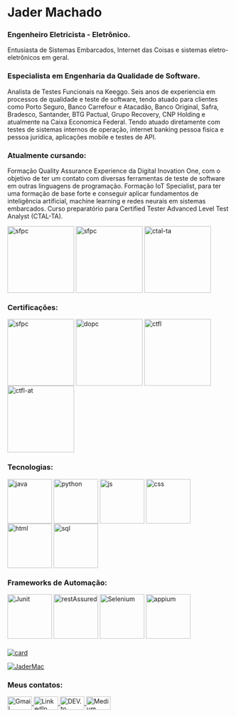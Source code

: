 # Jader Machado
### Engenheiro Eletricista - Eletrônico.
Entusiasta de Sistemas Embarcados, Internet das Coisas e sistemas eletro-eletrônicos em geral.
### Especialista em Engenharia da Qualidade de Software.
Analista de Testes Funcionais na Keeggo.
Seis anos de experiencia em processos de qualidade e teste de software, tendo atuado para clientes como Porto Seguro, Banco Carrefour e Atacadão, 
Banco Original, Safra, Bradesco, Santander, BTG Pactual, Grupo Recovery, CNP Holding e atualmente na Caixa Economica Federal.
Tendo atuado diretamente com testes de sistemas internos de operação, internet banking pessoa fisica e pessoa juridica, aplicações mobile e testes
de API.
### Atualmente cursando:
Formação Quality Assurance Experience da Digital Inovation One, com o objetivo de ter um contato com diversas ferramentas de teste de software em outras linguagens de programação.
Formação IoT Specialist, para ter uma formação de base forte e conseguir aplicar fundamentos de inteligência artificial, machine learning e redes neurais em sistemas embarcados.
Curso preparatório para Certified Tester Advanced Level Test Analyst (CTAL-TA).
<div>
   <a target='_blank'>
      <img align="center" alt="sfpc" height="150" width="150" src="https://hermes.dio.me/tracks/46ac522b-ff3e-4f73-b473-cfe634c26dac.png">
   </a>
   <a target='_blank'>
      <img align="center" alt="sfpc" height="150" width="150" src="https://hermes.dio.me/tracks/b963115b-65fc-470b-b87b-e988251b8a21.png">
   </a>
      <a target='_blank'>
      <img align="center" alt="ctal-ta" height="150" width="150" src="https://atsqa.org/assets/images/badges/CTAL-TA-badge.png">
   </a>
</div>

### Certificações:
<div>
   <a target='_blank'>
      <img align="center" alt="sfpc" height="150" width="150" src="https://cdn.shopify.com/s/files/1/0299/9215/7283/files/Scrum-Foundation-Professional-Certificate-SFPC_-2021_1_480x480.png?v=1631898363">
   </a>
      <a target='_blank'>
      <img align="center" alt="dopc" height="150" width="150" src="https://certiprof.com/cdn/shop/files/CertiProf-DevOps-Essentials-Certified.webp?v=1697574263&width=580">
   </a>
   <a target='_blank'>
      <img align="center" alt="ctfl" height="150" width="150" src="https://atsqa.org/assets/images/badges/CTFL-badge.png">
   </a>
   <a target='_blank'>
      <img align="center" alt="ctfl-at" height="150" width="150" src="https://atsqa.org/assets/images/badges/CTFL-AT-badge.png">
   </a> 
</div>

### Tecnologias:
<div>
   <a target='_blank'>
      <img align="center" alt="java" height="100" width="100" src="https://cdn.jsdelivr.net/gh/devicons/devicon@latest/icons/java/java-original-wordmark.svg">
   </a>
   <a target='_blank'>
      <img align="center" alt="python" height="100" width="100" src="https://cdn.jsdelivr.net/gh/devicons/devicon@latest/icons/python/python-original-wordmark.svg">
   </a>     
   <a target='_blank'>
      <img align="center" alt="js" height="100" width="100" src="https://cdn.jsdelivr.net/gh/devicons/devicon@latest/icons/javascript/javascript-original.svg" />
   </a>  
   <a target='_blank'>
      <img align="center" alt="css" height="100" width="100" src="https://cdn.jsdelivr.net/gh/devicons/devicon@latest/icons/css3/css3-original.svg"  />
   </a> 
      <a target='_blank'>
      <img align="center" alt="html" height="100" width="100" src="https://cdn.jsdelivr.net/gh/devicons/devicon@latest/icons/html5/html5-original.svg" />
   </a> 
   <a target='_blank'>
      <img align="center" alt="sql" height="100" width="100" src="https://cdn.jsdelivr.net/gh/devicons/devicon@latest/icons/mysql/mysql-original-wordmark.svg"  />
   </a>       
</div>

### Frameworks de Automação:
<div>
       </a>
     <a target='_blank'>
      <img align="center" alt="Junit" height="100" width="100" src="https://cdn.jsdelivr.net/gh/devicons/devicon@latest/icons/junit/junit-original-wordmark.svg">
   </a>
       </a>
     <a target='_blank'>
      <img align="center" alt="restAssured" height="100" width="100" src="https://avatars.githubusercontent.com/u/19369327?s=200&v=4">
   </a>
    </a>
     <a target='_blank'>
      <img align="center" alt="Selenium" height="100" width="100" src="https://cdn.jsdelivr.net/gh/devicons/devicon@latest/icons/selenium/selenium-original.svg">
   </a>   
       </a>
     <a target='_blank'>
      <img align="center" alt="appium" height="100" width="100" src="https://miro.medium.com/v2/resize:fit:1100/format:webp/1*XP-oUbM-zMZ-t5cwBbGhLg.png">
   </a>           
</div>

###
[![card](https://github-readme-stats.vercel.app/api?username=JaderMac&theme=tokyonight)](https://github.com/JaderMac/)

[![JaderMac](https://github-readme-stats.vercel.app/api/top-langs/?username=JaderMac&hide=html&layout=compact&theme=tokyonight)](https://github.com/JaderMac/)

### Meus contatos:
<div> 
   <a target='_blank' href="mailto:jdermachado@gmail.com">
      <img align="center" alt="Gmail" height="30" width="55" src="https://img.shields.io/badge/Gmail-D14836?style=for-the-badge&logo=gmail&logoColor=white">
   </a>
   <a target='_blank' href="https://www.linkedin.com/in/omachadojader/">
       <img align="center" alt="LinkedIn" height="30" width="55" src="https://img.shields.io/badge/LinkedIn-0077B5?style=for-the-badge&logo=linkedin&logoColor=white"> 
   </a>
   <a target='_blank' href="https://dev.to/thejadaum">
      <img align="center" alt="DEV.to" height="30" width="55" src="https://img.shields.io/badge/dev.to-0A0A0A?style=for-the-badge&logo=devdotto&logoColor=white"> 
   </a>
   <a target='_blank' href="https://medium.com/@omachadojader">
      <img align="center" alt="Medium" height="30" width="55" src="https://img.shields.io/badge/Medium-12100E?style=for-the-badge&logo=medium&logoColor=white">
   </a>
</div>




